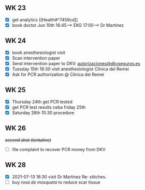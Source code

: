 ## WK 23 
- [x] get analytics [[Health#^7459cd]]
- [x] book doctor
Jun 10th 16:45--> EKG 17:00--> Dr Martinez
<!--ID: 1634479814582-->


## WK 24
- [x] book anesthesiologist visit 
- [x] Scan intervention paper
- [x] Send intervention paper to DKV:  autorizaciones@dkvseguros.es
- [x] Tuesday 15th 16:30 visit anesthesiologist Clínica del Remei
- [x] Ask for PCR authorization @ Clinica del Remei
<!--ID: 1634479814588-->


## WK 25
- [x] Thursday 24th get PCR tested
- [x] get PCR test results ceba friday 25th
- [x] Saturday 26th 10:30 procedure
<!--ID: 1634479814594-->


## WK 26
~~second shot (tentative)~~ 
- [ ] file complaint to recover PCR money from DKV 
<!--ID: 1634479814600-->


## WK 28
- [x] 2021-07-13 18:30 visit Dr Martinez Re: stitches.
- [ ] buy _rosa de mosqueta_ to reduce scar tissue
<!--ID: 1634479814606-->

